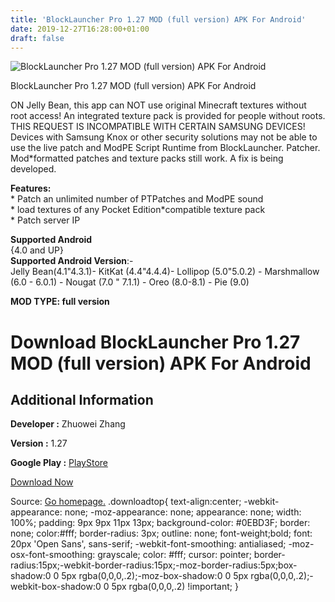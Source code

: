 ```yaml
---
title: 'BlockLauncher Pro 1.27 MOD (full version) APK For Android'
date: 2019-12-27T16:28:00+01:00
draft: false
---
```


![BlockLauncher Pro 1.27 MOD (full version) APK For Android](https://i0.wp.com/apkhome.net/wp-content/uploads/2019/12/BlockLauncher-Pro.png "BlockLauncher Pro 1.27 MOD (full version) APK For Android")

  

BlockLauncher Pro 1.27 MOD (full version) APK For Android

ON Jelly Bean, this app can NOT use original Minecraft textures without root access! An integrated texture pack is provided for people without roots.  
THIS REQUEST IS INCOMPATIBLE WITH CERTAIN SAMSUNG DEVICES! Devices with Samsung Knox or other security solutions may not be able to use the live patch and ModPE Script Runtime from BlockLauncher. Patcher. Mod\*formatted patches and texture packs still work. A fix is being developed.

**Features:**  
\* Patch an unlimited number of PTPatches and ModPE sound  
\* load textures of any Pocket Edition\*compatible texture pack  
\* Patch server IP

**Supported Android**  
{4.0 and UP}  
**Supported Android Version**:-  
Jelly Bean(4.1"4.3.1)- KitKat (4.4"4.4.4)- Lollipop (5.0"5.0.2) - Marshmallow (6.0 - 6.0.1) - Nougat (7.0 " 7.1.1) - Oreo (8.0-8.1) - Pie (9.0)

**MOD TYPE: full version**

Download BlockLauncher Pro 1.27 MOD (full version) APK For Android
==================================================================

Additional Information
----------------------

**Developer :** Zhuowei Zhang

**Version :** 1.27

**Google Play :** [PlayStore](https://play.google.com/store/apps/details?id=net.zhuoweizhang.mcpelauncher.pro)

  

[Download Now](https://store4app.co/post/blocklauncher-pro-1-27-mod-full-version-apk-for-android_1577459901)

  
Source: [Go homepage.](https://store4app.co/post/blocklauncher-pro-1-27-mod-full-version-apk-for-android_1577459901) .downloadtop{ text-align:center; -webkit-appearance: none; -moz-appearance: none; appearance: none; width: 100%; padding: 9px 9px 11px 13px; background-color: #0EBD3F; border: none; color:#fff; border-radius: 3px; outline: none; font-weight;bold; font: 20px 'Open Sans', sans-serif; -webkit-font-smoothing: antialiased; -moz-osx-font-smoothing: grayscale; color: #fff; cursor: pointer; border-radius:15px;-webkit-border-radius:15px;-moz-border-radius:5px;box-shadow:0 0 5px rgba(0,0,0,.2);-moz-box-shadow:0 0 5px rgba(0,0,0,.2);-webkit-box-shadow:0 0 5px rgba(0,0,0,.2) !important; }
